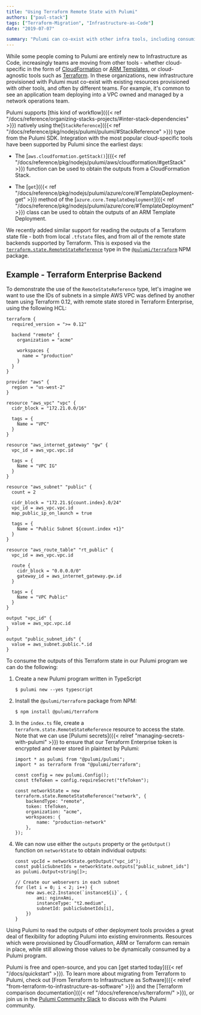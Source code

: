 ```yaml
---
title: "Using Terraform Remote State with Pulumi"
authors: ["paul-stack"]
tags: ["Terraform-Migration", "Infrastructure-as-Code"]
date: "2019-07-07"

summary: "Pulumi can co-exist with other infra tools, including consuming Terraform remote and local state outputs!"
---
```



While some people coming to Pulumi are entirely new to Infrastructure as
Code, increasingly teams are moving from other tools - whether
cloud-specific in the form of
[CloudFormation](https://aws.amazon.com/cloudformation/) or
[ARM Templates](https://docs.microsoft.com/en-us/azure/azure-resource-manager/),
or cloud-agnostic tools such as [Terraform](https://terraform.io). In
these organizations, new infrastructure provisioned with Pulumi must
co-exist with existing resources provisioned with other tools, and often
by different teams. For example, it's common to see an application team
deploying into a VPC owned and managed by a network operations team.

Pulumi supports
[this kind of workflow]({{< ref "/docs/reference/organizing-stacks-projects/#inter-stack-dependencies" >}})
natively using
the[`StackReference`]({{< ref "/docs/reference/pkg/nodejs/pulumi/pulumi/#StackReference" >}})
type from the Pulumi SDK. Integration with the most popular
cloud-specific tools have been supported by Pulumi since the earliest
days:

-   The
  [`aws.cloudformation.getStack()`]({{< ref "/docs/reference/pkg/nodejs/pulumi/aws/cloudformation/#getStack" >}})
    function can be used to obtain the outputs from a CloudFormation
    Stack.

-   The
    [`get`]({{< ref "/docs/reference/pkg/nodejs/pulumi/azure/core/#TemplateDeployment-get" >}})
    method of the
    [`azure.core.TemplateDeployment`]({{< ref "/docs/reference/pkg/nodejs/pulumi/azure/core/#TemplateDeployment" >}})
    class can be used to obtain the outputs of an ARM Template
    Deployment.

We recently added similar support for reading the outputs of a Terraform
state file - both from local `.tfstate` files, and from all of the
remote state backends supported by Terraform. This is exposed via the
[`terraform.state.RemoteStateReference`](http://replace.me) type in the
[`@pulumi/terraform`](https://www.npmjs.com/package/@pulumi/terraform)
NPM package.

## Example - Terraform Enterprise Backend

To demonstrate the use of the `RemoteStateReference` type, let's imagine
we want to use the IDs of subnets in a simple AWS VPC was defined by
another team using Terraform 0.12, with remote state stored in Terraform
Enterprise, using the following HCL:

    terraform {
      required_version = ">= 0.12"

      backend "remote" {
        organization = "acme"

        workspaces {
          name = "production"
        }
      }
    }

    provider "aws" {
      region = "us-west-2"
    }

    resource "aws_vpc" "vpc" {
      cidr_block = "172.21.0.0/16"

      tags = {
        Name = "VPC"
      }
    }

    resource "aws_internet_gateway" "gw" {
      vpc_id = aws_vpc.vpc.id

      tags = {
        Name = "VPC IG"
      }
    }

    resource "aws_subnet" "public" {
      count = 2

      cidr_block = "172.21.${count.index}.0/24"
      vpc_id = aws_vpc.vpc.id
      map_public_ip_on_launch = true

      tags = {
        Name = "Public Subnet ${count.index +1}"
      }
    }

    resource "aws_route_table" "rt_public" {
      vpc_id = aws_vpc.vpc.id

      route {
        cidr_block = "0.0.0.0/0"
        gateway_id = aws_internet_gateway.gw.id
      }

      tags = {
        Name = "VPC Public"
      }
    }

    output "vpc_id" {
      value = aws_vpc.vpc.id
    }

    output "public_subnet_ids" {
      value = aws_subnet.public.*.id
    }

To consume the outputs of this Terraform state in our Pulumi program we
can do the following:

1.  Create a new Pulumi program written in TypeScript

        $ pulumi new --yes typescript

2.  Install the `@pulumi/terraform` package from NPM:

        $ npm install @pulumi/terraform

3.  In the `index.ts` file, create a
    `terraform.state.RemoteStateReference` resource to access the state.
    Note that we can use [Pulumi
    secrets]({{< relref "managing-secrets-with-pulumi" >}})
    to ensure that our Terraform Enterprise token is encrypted and never
    stored in plaintext by Pulumi:

        import * as pulumi from "@pulumi/pulumi";
        import * as terraform from "@pulumi/terraform";

        const config = new pulumi.Config();
        const tfeToken = config.requireSecret("tfeToken");

        const networkState = new terraform.state.RemoteStateReference("network", {
            backendType: "remote",
            token: tfeToken,
            organization: "acme",
            workspaces: {
                name: "production-network"
            },
        });

4.  We can now use either the `outputs` property or the `getOutput()`
    function on `networkState` to obtain individual outputs:

        const vpcId = networkState.getOutput("vpc_id");
        const publicSubnetIds = networkState.outputs["public_subnet_ids"] as pulumi.Output<string[]>;

        // Create our webservers in each subnet
        for (let i = 0; i < 2; i++) {
            new aws.ec2.Instance(`instance${i}`, {
                ami: nginxAmi,
                instanceType: "t2.medium",
                subnetId: publicSubnetIds[i],
            })
        }

Using Pulumi to read the outputs of other deployment tools provides a
great deal of flexibility for adopting Pulumi into existing
environments. Resources which were provisioned by CloudFormation, ARM or
Terraform can remain in place, while still allowing those values to be
dynamically consumed by a Pulumi program.

Pulumi is free and open-source, and you can [get started today]({{< ref "/docs/quickstart" >}}).
To learn more about migrating
from Terraform to Pulumi, check out
[From Terraform to Infrastructure as Software]({{< relref "from-terraform-to-infrastructure-as-software" >}})
and the [Terraform comparison
documentation]({{< ref "/docs/reference/vs/terraform/" >}}), or join us in
the [Pulumi Community Slack](https://slack.pulumi.io/) to discuss with
the Pulumi community.
